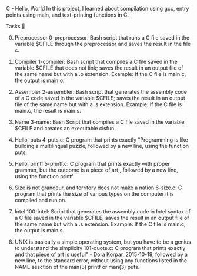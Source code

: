 C - Hello, World
In this project, I learned about compilation using gcc, entry points using main, and text-printing functions in C.

Tasks 📃

0. Preprocessor
0-preprocessor: Bash script that runs a C file saved in the variable $CFILE through the preprocessor and saves the result in the file c.

1. Compiler
1-compiler: Bash script that compiles a C file saved in the variable $CFILE that does not link; saves the result in an output file of the same name but with a .o extension.
Example: If the C file is main.c, the output is main.o.

2. Assembler
2-assembler: Bash script that generates the assembly code of a C code saved in the variable $CFILE; saves the result in an output file of the same name but with a .s extension.
Example: If the C file is main.c, the result is main.s.

3. Name
3-name: Bash Script that compiles a C file saved in the variable $CFILE and creates an executable cisfun.

4. Hello, puts
4-puts.c: C program that prints exactly "Programming is like building a multilingual puzzle, followed by a new line, using the function puts.

5. Hello, printf
5-printf.c: C program that prints exactly with proper grammer, but the outcome is a piece of art,, followed by a new line, using the function printf.

6. Size is not grandeur, and territory does not make a nation
6-size.c: C program that prints the size of various types on the computer it is compiled and run on.

7. Intel
100-intel: Script that generates the assembly code in Intel syntax of a C file saved in the variable $CFILE; saves the result in an output file of the same name but with a .s extension.
Example: If the C file is main.c, the output is main.s.

8. UNIX is basically a simple operating system, but you have to be a genius to understand the simplicity
101-quote.c: C program that prints exactly and that piece of art is useful" - Dora Korpar, 2015-10-19, followed by a new line, to the standard error, without using any functions listed in the NAME sesction of the man(3) printf or man(3) puts.
